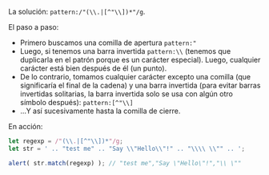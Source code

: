 La solución: `pattern:/"(\\.|[^"\\])*"/g`.

El paso a paso:

- Primero buscamos una comilla de apertura `pattern:"`
- Luego, si tenemos una barra invertida `pattern:\\` (tenemos que duplicarla en el patrón porque es un carácter especial). Luego, cualquier carácter está bien después de él (un punto).
- De lo contrario, tomamos cualquier carácter excepto una comilla (que significaría el final de la cadena) y una barra invertida (para evitar barras invertidas solitarias, la barra invertida solo se usa con algún otro símbolo después): `pattern:[^"\\]`
- ...Y así sucesivamente hasta la comilla de cierre.

En acción:

```js run
let regexp = /"(\\.|[^"\\])*"/g;
let str = ' .. "test me" .. "Say \\"Hello\\"!" .. "\\\\ \\"" .. ';

alert( str.match(regexp) ); // "test me","Say \"Hello\"!","\\ \""
```
